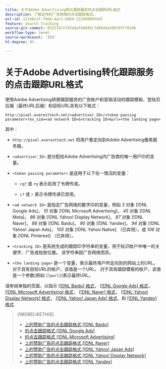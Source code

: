 ```yaml
---
title: 关于Adobe Advertising转化跟踪服务的点击跟踪URL格式
description: 了解支持的广告网络的点击跟踪格式。
exl-id: 12148caf-fde6-4ac2-b8b4-222409895dd7
feature: Search Tracking
source-git-commit: 052574217d7ddafb8895c74094da5997b5ff83db
workflow-type: tm+mt
source-wordcount: '253'
ht-degree: 0%

---
```


# 关于Adobe Advertising转化跟踪服务的点击跟踪URL格式

使用Adobe Advertising转换跟踪服务的广告帐户和营销活动的跟踪模板、登陆页后缀（最终URL后缀）和目标URL具有以下格式：

`http://pixel.everesttech.net/<advertiser_ID>/<token passing parameter>?ev_sid=<ad network ID>&<tracking ID>&url=<the landing page>`

其中：

* `http://pixel.everesttech.net` 将用户重定向到Adobe Advertising像素服务器。

* `<advertiser_ID>` 是分配给Adobe Advertising内广告商的唯一用户ID的变量。

* `<token passing parameter>` 是适用于以下任一情况的变量：

   * `cq?` 或 `rq` 表示启用了令牌传递。

   * `c?` 或 `r` 表示令牌传递已禁用。

* `<ad network ID>` 是指定广告网络的数字ID的变量，例如 *3* 对象 [!DNL Google Ads]， *10* 对象 [!DNL Microsoft Advertising]， *45* 对象 [!DNL Meta]， *86* 对象 [!DNL Yahoo! Display Network]， *87* 对象 [!DNL Naver]， *88* 对象 [!DNL Baidu]， *90* 对象 [!DNL Yandex]， *94* 对象 [!DNL Yahoo! Japan Ads]， *105* 对象 [!DNL Yahoo Native] （已弃用），或 *106* 对象 [!DNL Pinterest] （已弃用）。

* `<tracking ID>` 是系统生成的跟踪ID字符串的变量，用于标识帐户中唯一的关键字、广告或投放位置。 该字符串因广告网络而异。

* `<the landing page>` 是一个变量，表示最终用户所定向到的网站上的URL。 对于具有目标URL的帐户，该值是一个URL。 对于具有跟踪模板的帐户，该值是一个参数(例如 `{lpurl}`)表示最终URL。

请参阅单独的页面，以指示 [[!DNL Baidu] 格式](formats-click-tracking-baidu.md)， [[!DNL Google Ads] 格式](formats-click-tracking-google.md)， [[!DNL Microsoft Advertising] 格式](formats-click-tracking-microsoft.md)， [[!DNL Naver] 格式](formats-click-tracking-naver.md)， [[!DNL Yahoo! Display Network] 格式](formats-click-tracking-yahoo-display-network.md)， [[!DNL Yahoo! Japan Ads] 格式](formats-click-tracking-yahoo-japan.md)、和 [[!DNL Yandex] 格式](formats-click-tracking-yandex.md).

>[!MORELIKETHIS]
>
>* [上的赞助广告的点击跟踪格式 [!DNL Baidu]](formats-click-tracking-baidu.md)
>* [的点击跟踪格式 [!DNL Google Ads]](formats-click-tracking-google.md)
>* [的点击跟踪格式 [!DNL Microsoft Advertising]](formats-click-tracking-microsoft.md)
>* [上的赞助广告的点击跟踪格式 [!DNL Naver]](formats-click-tracking-naver.md)
>* [上的赞助广告的点击跟踪格式 [!DNL Yahoo! Japan Ads]](formats-click-tracking-yahoo-japan.md)
>* [上的赞助广告的点击跟踪格式 [!DNL Yahoo! Display Network]](formats-click-tracking-yahoo-display-network.md)
>* [上的赞助广告的点击跟踪格式 [!DNL Yandex]](formats-click-tracking-yandex.md)
